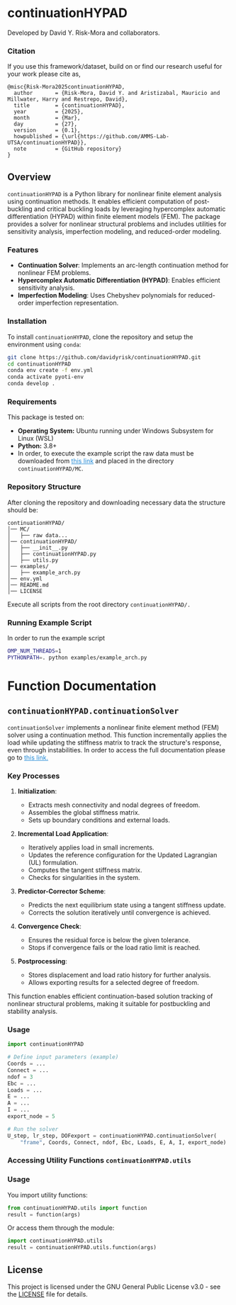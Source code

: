 # continuationHYPAD
Developed by David Y. Risk-Mora and collaborators. 

### Citation
If you use this framework/dataset, build on or find our research useful for your work please cite as, 
```
@misc{Risk-Mora2025continuationHYPAD,
  author       = {Risk‑Mora, David Y. and Aristizabal, Mauricio and Millwater, Harry and Restrepo, David},
  title        = {continuationHYPAD},
  year         = {2025},
  month        = {Mar},
  day          = {27},
  version      = {0.1},
  howpublished = {\url{https://github.com/AMMS-Lab-UTSA/continuationHYPAD}},
  note         = {GitHub repository}
}
```

## Overview
`continuationHYPAD` is a Python library for nonlinear finite element analysis using continuation methods. It enables efficient computation of post-buckling and critical buckling loads by leveraging hypercomplex automatic differentiation (HYPAD) within finite element models (FEM). The package provides a solver for nonlinear structural problems and includes utilities for sensitivity analysis, imperfection modeling, and reduced-order modeling.

### Features
- **Continuation Solver**: Implements an arc-length continuation method for nonlinear FEM problems.
- **Hypercomplex Automatic Differentiation (HYPAD)**: Enables efficient sensitivity analysis.
- **Imperfection Modeling**: Uses Chebyshev polynomials for reduced-order imperfection representation.

### Installation
To install `continuationHYPAD`, clone the repository and setup the environment using `conda`:
```bash
git clone https://github.com/davidyrisk/continuationHYPAD.git
cd continuationHYPAD
conda env create -f env.yml
conda activate pyoti-env
conda develop .
```

### Requirements
This package is tested on:
- **Operating System:** Ubuntu running under Windows Subsystem for Linux (WSL)
- **Python:** 3.8+
- In order, to execute the example script the raw data must be downloaded from <a href="https://utsacloud-my.sharepoint.com/:f:/g/personal/david_risk_my_utsa_edu/EqDZgOpZVaFGpHZTN22UnP8B-fdf26iqqkx8Fnyxak3miA?e=raCe58" style="color:#268cd7"> this link</a> and placed in the directory `continuationHYPAD/MC`.

### Repository Structure
After cloning the repository and downloading necessary data the structure should be:
```
continuationHYPAD/
│── MC/
│   ├── raw data...
│── continuationHYPAD/
│   ├── __init__.py
│   ├── continuationHYPAD.py
│   ├── utils.py
│── examples/
│   ├── example_arch.py
│── env.yml
│── README.md
│── LICENSE
```
Execute all scripts from the root directory `continuationHYPAD/.`

### Running Example Script
In order to run the example script
```bash
OMP_NUM_THREADS=1
PYTHONPATH=. python examples/example_arch.py 
```

# Function Documentation
## `continuationHYPAD.continuationSolver`
`continuationSolver` implements a nonlinear finite element method (FEM) solver using a continuation method. This function incrementally applies the load while updating the stiffness matrix to track the structure's response, even through instabilities. In order to access the full documentation please go to <a href="https://.../doi/..." style="color:#268cd7"> this link.</a>

### Key Processes
1. **Initialization**:
   - Extracts mesh connectivity and nodal degrees of freedom.
   - Assembles the global stiffness matrix.
   - Sets up boundary conditions and external loads.

2. **Incremental Load Application**:
   - Iteratively applies load in small increments.
   - Updates the reference configuration for the Updated Lagrangian (UL) formulation.
   - Computes the tangent stiffness matrix.
   - Checks for singularities in the system.

3. **Predictor-Corrector Scheme**:
   - Predicts the next equilibrium state using a tangent stiffness update.
   - Corrects the solution iteratively until convergence is achieved.

4. **Convergence Check**:
   - Ensures the residual force is below the given tolerance.
   - Stops if convergence fails or the load ratio limit is reached.

5. **Postprocessing**:
   - Stores displacement and load ratio history for further analysis.
   - Allows exporting results for a selected degree of freedom.

This function enables efficient continuation-based solution tracking of nonlinear structural problems, making it suitable for postbuckling and stability analysis.

### Usage
```python
import continuationHYPAD

# Define input parameters (example)
Coords = ...
Connect = ...
ndof = 3
Ebc = ...
Loads = ...
E = ...
A = ...
I = ...
export_node = 5

# Run the solver
U_step, lr_step, DOFexport = continuationHYPAD.continuationSolver(
    "frame", Coords, Connect, ndof, Ebc, Loads, E, A, I, export_node)
```

### Accessing Utility Functions `continuationHYPAD.utils`

### Usage
You import utility functions:
```python
from continuationHYPAD.utils import function
result = function(args)
```

Or access them through the module:
```python
import continuationHYPAD.utils
result = continuationHYPAD.utils.function(args)
```

## License
This project is licensed under the GNU General Public License v3.0 - see the [LICENSE](LICENSE) file for details.
